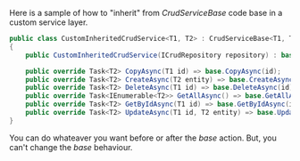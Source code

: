 Here is a sample of how to "inherit" from *CrudServiceBase* code base in a custom service layer.

```csharp
public class CustomInheritedCrudService<T1, T2> : CrudServiceBase<T1, T2> where T2 : class, IEntity<T1>, new()
{
    public CustomInheritedCrudService(ICrudRepository repository) : base(repository) { }

    public override Task<T2> CopyAsync(T1 id) => base.CopyAsync(id);
    public override Task<T2> CreateAsync(T2 entity) => base.CreateAsync(entity);
    public override Task<T2> DeleteAsync(T1 id) => base.DeleteAsync(id);
    public override Task<IEnumerable<T2>> GetAllAsync() => base.GetAllAsync();
    public override Task<T2> GetByIdAsync(T1 id) => base.GetByIdAsync(id);
    public override Task<T2> UpdateAsync(T1 id, T2 entity) => base.UpdateAsync(id, entity);        
}
```
You can do whateaver you want before or after the *base* action. But, you can't change the *base* behaviour.